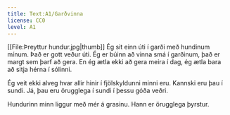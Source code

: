```yaml
---
title: Text:A1/Garðvinna
license: CC0
level: A1
---
```


[[File:Þreyttur hundur.jpg|thumb]]
<Book audio="Garðvinna.mp3">
Ég sit einn úti í garði með hundinum mínum.
Það er gott veður úti.
Ég er búinn að vinna smá í garðinum, það er margt sem þarf að gera.
En ég ætla ekki að gera meira í dag, ég ætla bara að sitja hérna í sólinni.

Ég veit ekki alveg hvar allir hinir í fjölskyldunni minni eru.
Kannski eru þau í sundi.
Já, þau eru örugglega í sundi í þessu góða veðri.

Hundurinn minn liggur með mér á grasinu.
Hann er örugglega þyrstur.
</Book>
